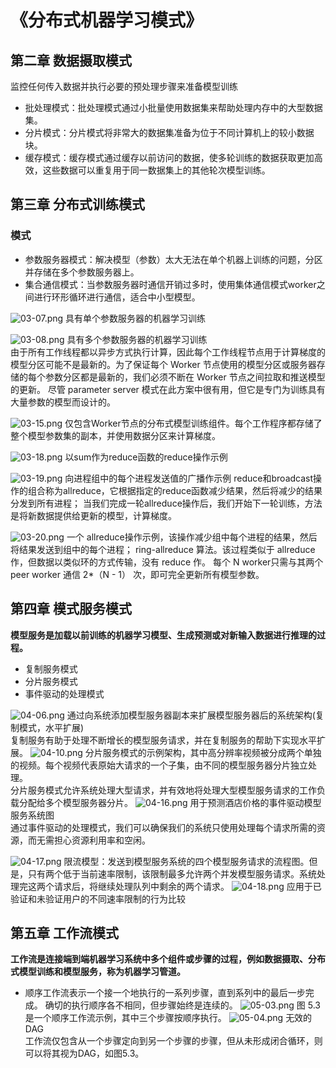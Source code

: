 # 《分布式机器学习模式》

## 第二章 数据摄取模式
监控任何传入数据并执行必要的预处理步骤来准备模型训练
- 批处理模式：批处理模式通过小批量使用数据集来帮助处理内存中的大型数据集。
- 分片模式：分片模式将非常大的数据集准备为位于不同计算机上的较小数据块。
- 缓存模式：缓存模式通过缓存以前访问的数据，使多轮训练的数据获取更加高效，这些数据可以重复用于同一数据集上的其他轮次模型训练。

## 第三章 分布式训练模式
### 模式
- 参数服务器模式：解决模型（参数）太大无法在单个机器上训练的问题，分区并存储在多个参数服务器上。
- 集合通信模式：当参数服务器时通信开销过多时，使用集体通信模式worker之间进行环形循环进行通信，适合中小型模型。

![03-07.png](imgs/03-07.png)
具有单个参数服务器的机器学习训练

![03-08.png](imgs/03-08.png)
具有多个参数服务器的机器学习训练\
由于所有工作线程都以异步方式执行计算，因此每个工作线程节点用于计算梯度的模型分区可能不是最新的。为了保证每个 Worker 节点使用的模型分区或服务器存储的每个参数分区都是最新的，我们必须不断在 Worker 节点之间拉取和推送模型的更新。
尽管 parameter server 模式在此方案中很有用，但它是专门为训练具有大量参数的模型而设计的。

![03-15.png](imgs/03-15.png)
仅包含Worker节点的分布式模型训练组件。每个工作程序都存储了整个模型参数集的副本，并使用数据分区来计算梯度。

![03-18.png](imgs/03-18.png)
以sum作为reduce函数的reduce操作示例

![03-19.png](imgs/03-19.png)
向进程组中的每个进程发送值的广播作示例
reduce和broadcast操作的组合称为allreduce，它根据指定的reduce函数减少结果，然后将减少的结果分发到所有进程；
当我们完成一轮allreduce操作后，我们开始下一轮训练，方法是将新数据提供给更新的模型，计算梯度。

![03-20.png](imgs/03-20.png)
一个 allreduce操作示例，该操作减少组中每个进程的结果，然后将结果发送到组中的每个进程；
ring-allreduce 算法。该过程类似于 allreduce 作，但数据以类似环的方式传输，没有 reduce 作。
每个 N worker只需与其两个peer worker 通信 2*（N - 1） 次，即可完全更新所有模型参数。


## 第四章 模式服务模式
**模型服务是加载以前训练的机器学习模型、生成预测或对新输入数据进行推理的过程。**
- 复制服务模式
- 分片服务模式
- 事件驱动的处理模式

![04-06.png](imgs/04-06.png)
通过向系统添加模型服务器副本来扩展模型服务器后的系统架构(复制模式，水平扩展)\
复制服务有助于处理不断增长的模型服务请求，并在复制服务的帮助下实现水平扩展。
![04-10.png](imgs/04-10.png)
分片服务模式的示例架构，其中高分辨率视频被分成两个单独的视频。每个视频代表原始大请求的一个子集，由不同的模型服务器分片独立处理。\
分片服务模式允许系统处理大型请求，并有效地将处理大型模型服务请求的工作负载分配给多个模型服务器分片。
![04-16.png](imgs/04-16.png)
用于预测酒店价格的事件驱动模型服务系统图\
通过事件驱动的处理模式，我们可以确保我们的系统只使用处理每个请求所需的资源，而无需担心资源利用率和空闲。

![04-17.png](imgs/04-17.png)
限流模型：发送到模型服务系统的四个模型服务请求的流程图。但是，只有两个低于当前速率限制，该限制最多允许两个并发模型服务请求。系统处理完这两个请求后，将继续处理队列中剩余的两个请求。
![04-18.png](imgs/04-18.png)
应用于已验证和未验证用户的不同速率限制的行为比较

## 第五章 工作流模式
**工作流是连接端到端机器学习系统中多个组件或步骤的过程，例如数据摄取、分布式模型训练和模型服务，称为机器学习管道。**


- 顺序工作流表示一个接一个地执行的一系列步骤，直到系列中的最后一步完成。
确切的执行顺序各不相同，但步骤始终是连续的。
![05-03.png](imgs/05-03.png)
图 5.3 是一个顺序工作流示例，其中三个步骤按顺序执行。
![05-04.png](imgs/05-04.png)
无效的DAG\
工作流仅包含从一个步骤定向到另一个步骤的步骤，但从未形成闭合循环，则可以将其视为DAG，如图5.3。
